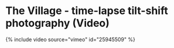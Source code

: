 # The Village - time-lapse tilt-shift photography (Video)

{% include video source="vimeo" id="25945509" %}